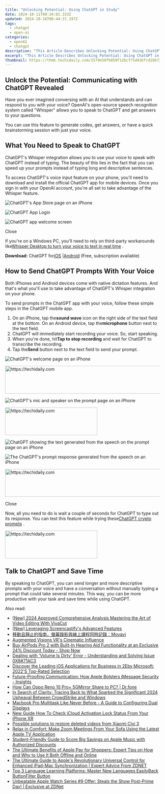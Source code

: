 ```yaml
---
title: "Unlocking Potential: Using ChatGPT in Study"
date: 2024-10-11T00:34:01.333Z
updated: 2024-10-16T00:44:37.197Z
tags:
  - chatgpt
  - open-ai
categories:
  - openAI
  - chatgpt
description: "This Article Describes Unlocking Potential: Using ChatGPT in Study"
excerpt: "This Article Describes Unlocking Potential: Using ChatGPT in Study"
thumbnail: https://thmb.techidaily.com/2579e58fb859f12bcf75d41bfcd2bb7289ef81a099867df0bbc5e1bf070a408f.jpg
---
```


## Unlock the Potential: Communicating with ChatGPT Revealed

 Have you ever imagined conversing with an AI that understands and can respond to you with your voice? OpenAI's open-source speech recognition system called "Whisper" allows you to speak to ChatGPT and get answers to your questions.

 You can use this feature to generate codes, get answers, or have a quick brainstorming session with just your voice.

## What You Need to Speak to ChatGPT

 ChatGPT's Whisper integration allows you to use your voice to speak with ChatGPT instead of typing. The beauty of this lies in the fact that you can speed up your prompts instead of typing long and descriptive sentences.

 To access ChatGPT's voice input feature on your phone, you'll need to download and install the official ChatGPT app for mobile devices. Once you sign in with your OpenAI account, you're all set to take advantage of the Whisper feature.

![ChatGPT's App Store page on an iPhone](https://static1.makeuseofimages.com/wordpress/wp-content/uploads/2023/08/chatgpt-s-app-store-page-on-an-iphone.jpg)

![ChatGPT App Login](https://static1.makeuseofimages.com/wordpress/wp-content/uploads/2023/05/chatgpt-app-login.jpg)

![ChatGPT app welcome screen](https://static1.makeuseofimages.com/wordpress/wp-content/uploads/2023/05/chatgpt-app-welcome-screen.jpg)

Close

 If you're on a Windows PC, you'll need to rely on third-party workarounds like[Whisper Desktop to turn your voice to text in real time](https://www.makeuseof.com/windows-whisper-desktop-guide/) .

**Download:** ChatGPT for[iOS](http://apps.apple.com/app/openai-chatgpt/id6448311069) |[Android](https://www.anrdoezrs.net/links/7251228/type/dlg/sid/UUmuoUeUpU2029654/https://play.google.com/store/apps/details?id=com.openai.chatgpt&hl=en&gl=US) (Free, subscription available)

## How to Send ChatGPT Prompts With Your Voice

 Both iPhones and Android devices come with native dictation features. And that's what you'll use to take advantage of ChatGPT's Whisper integration on your phone.

 To send prompts in the ChatGPT app with your voice, follow these simple steps in the ChatGPT mobile app.

1. On an iPhone, tap the**sound wave** icon on the right side of the text field at the bottom. On an Android device, tap the**microphone** button next to the text field.
2. ChatGPT will immediately start recording your voice. So, start speaking.
3. When you're done, hit**Tap to stop recording** and wait for ChatGPT to transcribe the recording.
4. Tap the**Send** button next to the text field to send your prompt.

![ChatGPT's welcome page on an iPhone](https://static1.makeuseofimages.com/wordpress/wp-content/uploads/2023/09/img_4309.jpg)

<!-- affiliate ads begin -->
<a href="https://appsumo.8odi.net/c/5597632/2043618/7443" target="_top" id="2043618">
  <img src="//a.impactradius-go.com/display-ad/7443-2043618" border="0" alt="https://techidaily.com" width="728" height="90"/>
</a>
<img height="0" width="0" src="https://appsumo.8odi.net/i/5597632/2043618/7443" style="position:absolute;visibility:hidden;" border="0" />
<!-- affiliate ads end -->

![ChatGPT's mic and speaker on the prompt page on an iPhone](https://static1.makeuseofimages.com/wordpress/wp-content/uploads/2023/09/img_4311.jpg)

<!-- affiliate ads begin -->
<a href="https://aligracehair.sjv.io/c/5597632/1948905/19272" target="_top" id="1948905">
  <img src="//a.impactradius-go.com/display-ad/19272-1948905" border="0" alt="https://techidaily.com" width="300" height="90"/>
</a>
<img height="0" width="0" src="https://aligracehair.sjv.io/i/5597632/1948905/19272" style="position:absolute;visibility:hidden;" border="0" />
<!-- affiliate ads end -->

![ChatGPT showing the text generated from the speech on the prompt page on an iPhone](https://static1.makeuseofimages.com/wordpress/wp-content/uploads/2023/09/img_4313.jpg)

![The ChatGPT's prompt response generated from the speech on an iPhone](https://static1.makeuseofimages.com/wordpress/wp-content/uploads/2023/09/img_4314.jpg)

<!-- affiliate ads begin -->
<a href="https://aligracehair.sjv.io/c/5597632/1925549/19272" target="_top" id="1925549">
  <img src="//a.impactradius-go.com/display-ad/19272-1925549" border="0" alt="https://techidaily.com" width="728" height="90"/>
</a>
<img height="0" width="0" src="https://aligracehair.sjv.io/i/5597632/1925549/19272" style="position:absolute;visibility:hidden;" border="0" />
<!-- affiliate ads end -->

Close

 Now, all you need to do is wait a couple of seconds for ChatGPT to type out its response. You can test this feature while trying these[ChatGPT crypto prompts](https://www.makeuseof.com/the-best-chatgpt-crypto-prompts/) .

<!-- affiliate ads begin -->
<a href="https://aligracehair.sjv.io/c/5597632/1885943/19272" target="_top" id="1885943">
  <img src="//a.impactradius-go.com/display-ad/19272-1885943" border="0" alt="https://techidaily.com" width="300" height="90"/>
</a>
<img height="0" width="0" src="https://aligracehair.sjv.io/i/5597632/1885943/19272" style="position:absolute;visibility:hidden;" border="0" />
<!-- affiliate ads end -->

## Talk to ChatGPT and Save Time

 By speaking to ChatGPT, you can send longer and more descriptive prompts with your voice and have a conversation without manually typing a prompt that could take several minutes. This way, you can be more productive with your task and save time while using ChatGPT.

<ins class="adsbygoogle"
     style="display:block"
     data-ad-format="autorelaxed"
     data-ad-client="ca-pub-7571918770474297"
     data-ad-slot="1223367746"></ins>

<ins class="adsbygoogle"
     style="display:block"
     data-ad-client="ca-pub-7571918770474297"
     data-ad-slot="8358498916"
     data-ad-format="auto"
     data-full-width-responsive="true"></ins>

<span class="atpl-alsoreadstyle">Also read:</span>
<div><ul>
<li><a href="https://fox-blue.techidaily.com/new-2024-approved-comprehensive-analysis-mastering-the-art-of-video-editing-with-vivacut/"><u>[New] 2024 Approved Comprehensive Analysis Mastering the Art of Video Editing With VivaCut</u></a></li>
<li><a href="https://screen-capture.techidaily.com/new-leveraging-screencastifys-advanced-features/"><u>[New] Leveraging Screencastify's Advanced Features</u></a></li>
<li><a href="https://vp-tips.techidaily.com/1726225303550-movavi/"><u>移動且靜止的指南，螢幕錄影與線上課程同時記錄：Movavi</u></a></li>
<li><a href="https://article-knowledge.techidaily.com/augmented-visions-vrs-cinematic-influence/"><u>Augmented Visions VR's Cinematic Influence</u></a></li>
<li><a href="https://tech-haven.techidaily.com/buy-airpods-pro-2-with-built-in-hearing-aid-functionality-at-an-exclusive-24-discount-today-shop-now/"><u>Buy AirPods Pro 2 with Built-In Hearing Aid Functionality at an Exclusive 24% Discount Today - Shop Now</u></a></li>
<li><a href="https://common-error.techidaily.com/dealing-with-volume-is-dirty-error-understanding-and-solving-issue-0x871ac3/"><u>Dealing with 'Volume Is Dirty' Error - Understanding and Solving Issue 0X8#71AC3</u></a></li>
<li><a href="https://tech-haven.techidaily.com/discover-the-leading-ios-applications-for-business-in-2eby-microsoft-2022s-top-rated-selection/"><u>Discover the Leading iOS Applications for Business in 2Eby Microsoft: 2022'S Top-Rated Selection</u></a></li>
<li><a href="https://tech-haven.techidaily.com/future-proofing-communication-how-apple-bolsters-imessage-security-insights/"><u>Future-Proofing Communication: How Apple Bolsters iMessage Security - Insights</u></a></li>
<li><a href="https://screen-mirror.techidaily.com/how-can-oppo-reno-10-proplus-5gmirror-share-to-pc-drfone-by-drfone-android/"><u>How Can Oppo Reno 10 Pro+ 5GMirror Share to PC? | Dr.fone</u></a></li>
<li><a href="https://tech-haven.techidaily.com/in-search-of-clarity-tracing-back-to-what-sparked-the-significant-2024-upheaval-between-crowdstrike-and-windows/"><u>In Search of Clarity: Tracing Back to What Sparked the Significant 2024 Upheaval Between CrowdStrike and Windows</u></a></li>
<li><a href="https://technical-tips.techidaily.com/macbook-pro-multitask-like-never-before-a-guide-to-configuring-dual-displays/"><u>Macbook Pro Multitask Like Never Before - A Guide to Configuring Dual Displays</u></a></li>
<li><a href="https://activate-lock.techidaily.com/new-guide-how-to-check-icloud-activation-lock-status-from-your-iphone-xr-by-drfone-ios/"><u>New Guide How To Check iCloud Activation Lock Status From Your iPhone XR</u></a></li>
<li><a href="https://review-topics.techidaily.com/possible-solutions-to-restore-deleted-videos-from-xiaomi-civi-3-by-fonelab-android-recover-video/"><u>Possible solutions to restore deleted videos from Xiaomi Civi 3</u></a></li>
<li><a href="https://tech-haven.techidaily.com/relax-in-comfort-make-zoom-meetings-from-your-sofa-using-the-latest-apple-tv-application/"><u>Relax in Comfort: Make Zoom Meetings From Your Sofa Using the Latest Apple TV Application</u></a></li>
<li><a href="https://tech-haven.techidaily.com/student-friendly-guide-to-score-big-savings-on-apple-music-with-authorized-discounts/"><u>Student-Friendly Guide to Score Big Savings on Apple Music with Authorized Discounts</u></a></li>
<li><a href="https://tech-haven.techidaily.com/the-ultimate-benefits-of-apple-pay-for-shoppers-expert-tips-on-how-and-why-to-use-it-both-offline-and-online/"><u>The Ultimate Benefits of Apple Pay for Shoppers: Expert Tips on How and Why to Use It Both Offline and Online</u></a></li>
<li><a href="https://tech-haven.techidaily.com/the-ultimate-guide-to-apples-revolutionary-universal-control-for-enhanced-ipad-mac-synchronization-expert-advice-from-zdnet/"><u>The Ultimate Guide to Apple's Revolutionary Universal Control for Enhanced iPad-Mac Synchronization | Expert Advice From ZDNET</u></a></li>
<li><a href="https://mondly-stories.techidaily.com/top-3-language-learning-platforms-master-new-languages-easilyback-buttonfilter-button/"><u>Top 3 Language Learning Platforms: Master New Languages EasilyBack ButtonFilter Button</u></a></li>
<li><a href="https://tech-haven.techidaily.com/unbeatable-apple-watch-series-9-offer-steals-the-show-post-prime-day-exclusive-at-zdnet/"><u>Unbeatable Apple Watch Series #9 Offer: Steals the Show Post-Prime Day! | Exclusive at ZDNet</u></a></li>
</ul></div>

